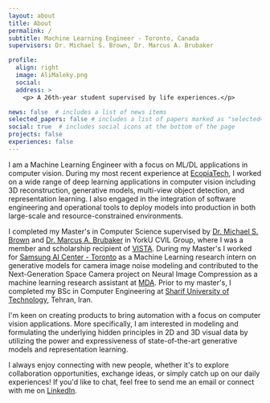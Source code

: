 ```yaml
---
layout: about
title: About
permalink: /
subtitle: Machine Learning Engineer - Toronto, Canada 
supervisors: Dr. Michael S. Brown, Dr. Marcus A. Brubaker

profile:
  align: right
  image: AliMaleky.png
  social:
  address: >
    <p> A 26th-year student supervised by life experiences.</p>

news: false  # includes a list of news items
selected_papers: false # includes a list of papers marked as "selected={true}"
social: true  # includes social icons at the bottom of the page
projects: false
experiences: false
---
```


I am a Machine Learning Engineer with a focus on ML/DL applications in computer vision. During my most recent experience at [EcopiaTech](https://www.ecopiatech.com/), I worked on a wide range of deep learning applications in computer vision including 3D reconstruction, generative models, multi-view object detection, and representation learning. I also engaged in the integration of software engineering and operational tools to deploy models into production in both large-scale and resource-constrained environments.

I completed my Master's in Computer Science supervised by [Dr. Michael S. Brown](http://www.cse.yorku.ca/~mbrown/) and [Dr. Marcus A. Brubaker](https://mbrubake.github.io/) in YorkU CVIL Group, where I was a member and scholarship recipient of [VISTA](https://vista.info.yorku.ca/). During my Master's I worked for [Samsung AI Center - Toronto](https://research.samsung.com/aicenter_toronto) as a Machine Learning research intern on generative models for camera image noise modeling and contributed to the Next-Generation Space Camera project on Neural Image Compression as a machine learning research assistant at [MDA](https://mda.space/en/). Prior to my master's, I completed my BSc in Computer Engineering at [Sharif University of Technology](https://en.sharif.edu/), Tehran, Iran.

I'm keen on creating products to bring automation with a focus on computer vision applications. More specifically, I am interested in modeling and formulating the underlying hidden principles in 2D and 3D visual data by utilizing the power and expressiveness of state-of-the-art generative models and representation learning. 

I always enjoy connecting with new people, whether it's to explore collaboration opportunities, exchange ideas, or simply catch up on our daily experiences! If you'd like to chat, feel free to send me an email or connect with me on [LinkedIn](https://www.linkedin.com/in/alimaleky/).
